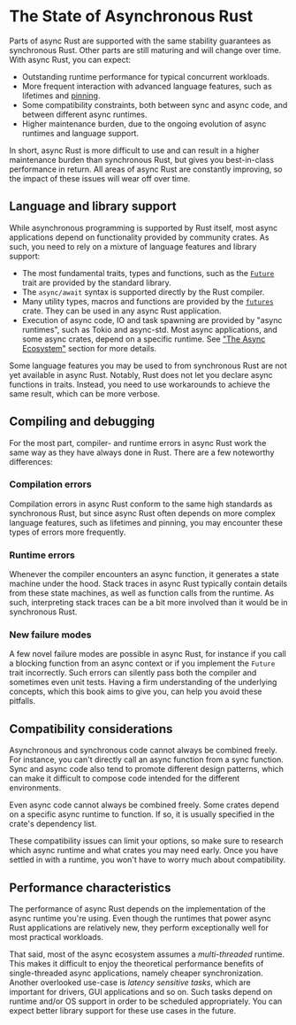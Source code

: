 # The State of Asynchronous Rust

Parts of async Rust are supported with the same stability guarantees as
synchronous Rust. Other parts are still maturing and will change
over time. With async Rust, you can expect:

- Outstanding runtime performance for typical concurrent workloads.
- More frequent interaction with advanced language features, such as lifetimes
  and [pinning](https://doc.rust-lang.org/std/pin/).
- Some compatibility constraints, both between sync and async code, and between
  different async runtimes.
- Higher maintenance burden, due to the ongoing evolution of async runtimes
  and language support.

In short, async Rust is more difficult to use and can result in a higher
maintenance burden than synchronous Rust, but gives you best-in-class
performance in return. All areas of async Rust are constantly improving, so the
impact of these issues will wear off over time.

## Language and library support

While asynchronous programming is supported by Rust itself, most async
applications depend on functionality provided by community crates. As such, you
need to rely on a mixture of language features and library support:

- The most fundamental traits, types and functions, such as the
  [`Future`](https://doc.rust-lang.org/std/future/trait.Future.html) trait
  are provided by the standard library.
- The `async/await` syntax is supported directly by the Rust compiler.
- Many utility types, macros and functions are provided by the
  [`futures`](https://docs.rs/futures/) crate. They can be used in any async
  Rust application.
- Execution of async code, IO and task spawning are provided by "async
  runtimes", such as Tokio and async-std. Most async applications, and some
  async crates, depend on a specific runtime. See
  ["The Async Ecosystem"](../08_ecosystem/00_chapter.md) section for more
  details.

Some language features you may be used to from synchronous Rust are not yet
available in async Rust. Notably, Rust does not let you declare async
functions in traits. Instead, you need to use workarounds to achieve the same
result, which can be more verbose.

## Compiling and debugging

For the most part, compiler- and runtime errors in async Rust work
the same way as they have always done in Rust. There are a few
noteworthy differences:

### Compilation errors

Compilation errors in async Rust conform to the same high standards as
synchronous Rust, but since async Rust often depends on more complex language
features, such as lifetimes and pinning, you may encounter these types of
errors more frequently.

### Runtime errors

Whenever the compiler encounters an async function, it generates a state
machine under the hood. Stack traces in async Rust typically contain details
from these state machines, as well as function calls from
the runtime. As such, interpreting stack traces can be a bit more involved than
it would be in synchronous Rust.

### New failure modes

A few novel failure modes are possible in async Rust, for instance
if you call a blocking function from an async context or if you implement
the `Future` trait incorrectly. Such errors can silently pass both the
compiler and sometimes even unit tests. Having a firm understanding
of the underlying concepts, which this book aims to give you, can help you
avoid these pitfalls.

## Compatibility considerations

Asynchronous and synchronous code cannot always be combined freely.
For instance, you can't directly call an async function from a sync function.
Sync and async code also tend to promote different design patterns, which can
make it difficult to compose code intended for the different environments.

Even async code cannot always be combined freely. Some crates depend on a
specific async runtime to function. If so, it is usually specified in the
crate's dependency list.

These compatibility issues can limit your options, so make sure to
research which async runtime and what crates you may need early.
Once you have settled in with a runtime, you won't have to worry
much about compatibility.

## Performance characteristics

The performance of async Rust depends on the implementation of the
async runtime you're using.
Even though the runtimes that power async Rust applications are relatively new,
they perform exceptionally well for most practical workloads.

That said, most of the async ecosystem assumes a _multi-threaded_ runtime.
This makes it difficult to enjoy the theoretical performance benefits
of single-threaded async applications, namely cheaper synchronization.
Another overlooked use-case is _latency sensitive tasks_, which are
important for drivers, GUI applications and so on. Such tasks depend
on runtime and/or OS support in order to be scheduled appropriately.
You can expect better library support for these use cases in the future.
